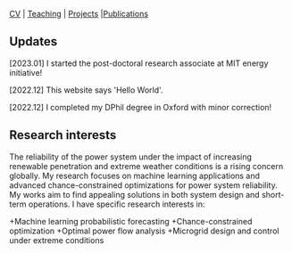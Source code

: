 [CV](https://yifueve.github.io/cv/) | [Teaching](https://yifueve.github.io/teaching/) | [Projects](https://yifueve.github.io/projects/) |[Publications](https://yifueve.github.io/publications/)

## Updates

[2023.01]  I started the post-doctoral research associate at MIT energy initiative!

[2022.12] This website says 'Hello World'.

[2022.12] I completed my DPhil degree in Oxford with minor correction!

## Research interests

The reliability of the power system under the impact of increasing renewable penetration and extreme weather conditions is a rising concern globally. My research focuses on machine learning applications and advanced chance-constrained optimizations for power system reliability. My works aim to find appealing solutions in both system design and short-term operations. I have specific research interests in:

+Machine learning probabilistic forecasting
+Chance-constrained optimization
+Optimal power flow analysis
+Microgrid design and control under extreme conditions

